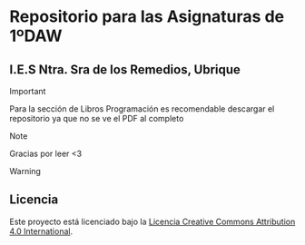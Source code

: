 # Repositorio para las Asignaturas de 1ºDAW 
## I.E.S Ntra. Sra de los Remedios, Ubrique

> [!IMPORTANT]
> Para la sección de Libros Programación
> es recomendable descargar el repositorio
> ya que no se ve el PDF al completo

>[!NOTE]
>Gracias por leer  <3

>[!WARNING]
> ## Licencia
> Este proyecto está licenciado bajo la [Licencia Creative Commons Attribution 4.0 International](http://creativecommons.org/licenses/by/4.0/).
